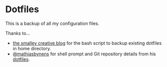 # Dotfiles

This is a backup of all my configuration files.

Thanks to…
* [the smalley creative blog](http://blog.smalleycreative.com/tutorials/using-git-and-github-to-manage-your-dotfiles/) for the bash script to backup existing dotfiles in home directory.
* [@mathiasbynens](https://github.com/mathiasbynens) for shell prompt and Git repository details from his [dotfiles](https://github.com/mathiasbynens/dotfiles).
